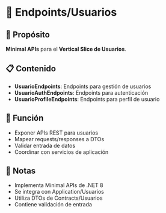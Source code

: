 # 📁 Endpoints/Usuarios

## 🎯 Propósito
**Minimal APIs** para el **Vertical Slice de Usuarios**.

## 📋 Contenido
- **UsuarioEndpoints**: Endpoints para gestión de usuarios
- **UsuarioAuthEndpoints**: Endpoints para autenticación
- **UsuarioProfileEndpoints**: Endpoints para perfil de usuario

## 🔧 Función
- Exponer APIs REST para usuarios
- Mapear requests/responses a DTOs
- Validar entrada de datos
- Coordinar con servicios de aplicación

## 📝 Notas
- Implementa Minimal APIs de .NET 8
- Se integra con Application/Usuarios
- Utiliza DTOs de Contracts/Usuarios
- Contiene validación de entrada
